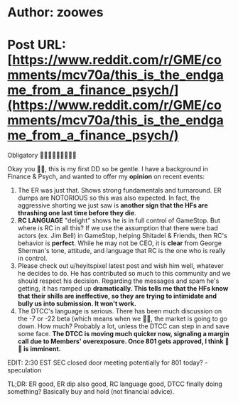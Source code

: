 # Author: zoowes
# Post URL: [https://www.reddit.com/r/GME/comments/mcv70a/this_is_the_endgame_from_a_finance_psych/](https://www.reddit.com/r/GME/comments/mcv70a/this_is_the_endgame_from_a_finance_psych/)


Obligatory 🚀🚀🚀💎🙌💎🙌💎🙌

Okay you 🦍🦍, this is my first DD so be gentle. I have a background in Finance &amp; Psych, and wanted to offer my **opinion** on recent events:

1. The ER was just that. Shows strong fundamentals and turnaround. ER dumps are NOTORIOUS so this was also expected. In fact, the aggressive shorting we just saw is **another sign that the HFs are thrashing one last time before they die**.
2. **RC LANGUAGE** "delight" shows he is in full control of GameStop. But where is RC in all this? If we use the assumption that there were bad actors (ex. Jim Bell) in GameStop, helping Shitadel &amp; Friends, then RC's behavior is **perfect**. While he may not be CEO, it is **clear** from George Sherman's tone, attitude, and language that RC is the one who is really in control.
3. Please check out u/heyitspixel latest post and wish him well, whatever he decides to do. He has contributed so much to this community and  we should respect his decision. Regarding the messages and spam he's getting, it has ramped up **dramatically. This tells me that the HFs know that their shills are ineffective, so they are trying to intimidate and bully us into submission. It won't work.**
4. The DTCC's language is serious. There has been much discussion on the -7 or -22 beta (which means when we 🚀🚀, the market is going to go down. How much? Probably a lot, unless the DTCC can step in and save some face. **The DTCC is moving much quicker now, signaling a margin call due to Members' overexposure. Once 801 gets approved, I think 🚀🚀 is imminent.**

EDIT: 2:30 EST SEC closed door meeting potentially for 801 today? - speculation

TL;DR: ER good, ER dip also good, RC language good, DTCC finally doing something? Basically buy and hold (not financial advice).